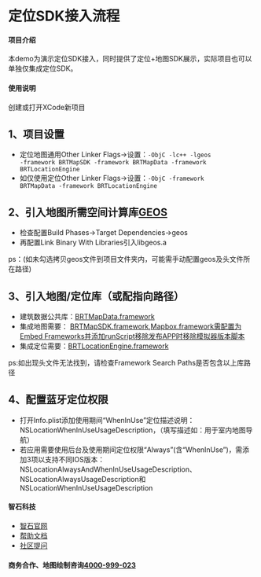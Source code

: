 # 定位SDK接入流程

#### 项目介绍
本demo为演示定位SDK接入，同时提供了定位+地图SDK展示，实际项目也可以单独仅集成定位SDK。

#### 使用说明

创建或打开XCode新项目

## 1、项目设置
* 定位地图通用Other Linker Flags->设置：<code>-ObjC -lc++ -lgeos -framework BRTMapSDK -framework BRTMapData -framework BRTLocationEngine</code>
* 如仅使用定位Other Linker Flags->设置：<code>-ObjC -framework BRTMapData -framework BRTLocationEngine</code>
 
## 2、引入地图所需空间计算库[GEOS](./geos/libgeos.a)
* 检查配置Build Phases->Target Dependencies->geos
* 再配置Link Binary With Libraries引入libgeos.a

ps：(如未勾选拷贝geos文件到项目文件夹内，可能需手动配置geos及头文件所在路径)

## 3、引入地图/定位库（或配指向路径）
* 建筑数据公共库：[BRTMapData.framework](./BRTMapData.framework)
* 集成地图需要： [BRTMapSDK.framework](./BRTMapSDK.framework),[Mapbox.framework需配置为Embed Frameworks并添加runScript移除发布APP时移除模拟器版本脚本](./Mapbox.framework)
* 集成定位需要：[BRTLocationEngine.framework](./BRTLocationEngine.framework)

ps:如出现头文件无法找到，请检查Framework Search Paths是否包含以上库路径

## 4、配置蓝牙定位权限
* 打开Info.plist添加使用期间“WhenInUse”定位描述说明：NSLocationWhenInUseUsageDescription，（填写描述如：用于室内地图导航）
* 若应用需要使用后台及使用期间定位权限“Always”(含“WhenInUse”)，需添加3项以支持不同IOS版本：NSLocationAlwaysAndWhenInUseUsageDescription、NSLocationAlwaysUsageDescription和NSLocationWhenInUseUsageDescription

#### 智石科技

* [智石官网](http://www.brtbeacon.com)
* [帮助文档](http://help.brtbeacon.com)
* [社区提问](http://bbs.brtbeacon.com)

#### 商务合作、地图绘制咨询[4000-999-023](tel:4000999023)
